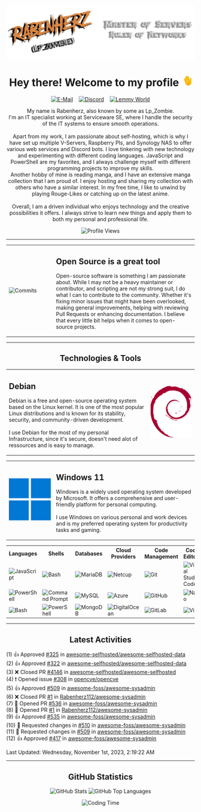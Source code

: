 <img src="./assets/HeaderTransparent.png" alt="Waving Hand">
<br>
<h1 align="center">Hey there! Welcome to my profile <img src="./assets/waving.gif" alt="Waving Hand" width="28" height="28"></h1>

<p align="center">
    <a href="mailto:rabenherz@theravenhub.com" target="_blank"><img alt="E-Mail" src="https://img.shields.io/badge/Mail-informational?style=for-the-badge&logo=gmail&logoColor=white&color=EA4335"></a>
    ‎ ‎ ‎
    <a href="https://discord.gg/ySk5eYrrjG" target="_blank"><img alt="Discord" src="https://img.shields.io/badge/Discord-informational?style=for-the-badge&logo=discord&logoColor=white&color=7289da"></a>
    ‎ ‎ ‎
    <a href="https://lemmy.world/u/Rabenherz112" target="_blank"><img alt="Lemmy World" src="https://img.shields.io/badge/Lemmy-informational?style=for-the-badge&logo=lemmy&logoColor=white&color=8b8b8b"></a>
</p>
<p align="center">
    My name is Rabenherz, also known by some as Lp_Zombie.<br>I'm an IT specialist working at Serviceware SE, where I handle the security of the IT systems to ensure smooth operations.
    <br><br>
    Apart from my work, I am passionate about self-hosting, which is why I have set up multiple V-Servers, Raspberry PIs, and Synology NAS to offer various web services and Discord bots. I love tinkering with new technology and experimenting with different coding languages. JavaScript and PowerShell are my favorites, and I always challenge myself with different programming projects to improve my skills.
    <br>
    Another hobby of mine is reading manga, and I have an extensive manga collection that I am proud of. I enjoy hosting and sharing my collection with others who have a similar interest. In my free time, I like to unwind by playing Rouge-Likes or catching up on the latest anime.
    <br><br>
    Overall, I am a driven individual who enjoys technology and the creative possibilities it offers. I always strive to learn new things and apply them to both my personal and professional life.
</p>
<p align="center">
    <img alt="Profile Views" src="https://utility.theravenhub.com/scripts/github-pf-counter/">
</p>
<hr>

<table style="width: 100%; border: 0px; table-layout:fixed;">
<tr>
<td border="0px" width="25%"><img src="https://github-profile-trophy.vercel.app/?username=rabenherz112&no-bg=true&no-frame=true&theme=discord&title=Commits&column=-1" alt="Commits" style="width: 100%"></td>
<td border="0px" width="75%"><h2>Open Source is a great tool</h2>
    <p>Open-source software is something I am passionate about. While I may not be a heavy maintainer or contributor, and scripting are not my strong suit, I do what I can to contribute to the community. Whether it's fixing minor issues that might have been overlooked, making general improvements, helping with reviewing Pull Requests or enhancing documentation. I believe that every little bit helps when it comes to open-source projects.</p></td>
</tr>
</table>

<hr>
<h2 align="center"> Technologies & Tools </h2>
<table style="width: 100%; border: 0px; table-layout:fixed;">
<tr>
<td border="0px" width="75%">
<h2>Debian</h2>
    <p>Debian is a free and open-source operating system based on the Linux kernel. It is one of the most popular Linux distributions and is known for its stability, security, and community-driven development.<br><br>I use Debian for the most of my personal Infrastructure, since it's secure, doesn't need alot of ressources and is easy to manage.</p></td>
<td border="0px" width="25%"><img src="./assets/debian-logo.svg" alt="Debian" style="width: 125px"></td>
</tr>
</table>
<table style="width: 100%; border: 0px; table-layout:fixed;">
<tr>
<td border="0px" width="25%"><img src="./assets/windows-logo.svg" alt="Windows" style="width: 125px"></td>
<td border="0px" width="75%"><h2>Windows 11</h2>
    <p>Windows is a widely used operating system developed by Microsoft. It offers a comprehensive and user-friendly platform for personal computing.<br><br>I use Windows on various personal and work devices and is my preferred operating system for productivity tasks and gaming.</p></td>
</tr>
</table>
<table style="border: 0px;">
<tr>
<th>Languages</th>
<th>Shells</th>
<th>Databases</th>
<th>Cloud Providers</th>
<th>Code Management</th>
<th>Code Editors</th>
<th>Other</th>
</tr>
<tr>
<td><img alt="JavaScript" src="https://img.shields.io/badge/JavaScript-informational?style=flat&logo=javascript&logoColor=white&color=F7DF1E"></td>
<td><img alt="Bash" src="https://img.shields.io/badge/Bash-informational?style=flat&logo=gnu-bash&logoColor=white&color=4EAA25"></td>
<td><img alt="MariaDB" src="https://img.shields.io/badge/MariaDB-informational?style=flat&logo=mariadb&logoColor=white&color=003545"></td>
<td><img alt="Netcup" src="https://img.shields.io/badge/Netcup-informational?style=flat&logo=netcup&logoColor=white&color=00A0D1"></td>
<td><img alt="Git" src="https://img.shields.io/badge/Git-informational?style=flat&logo=git&logoColor=white&color=F05032"></td>
<td><img alt="Visual Studio Code" src="https://img.shields.io/badge/VS%20Code-informational?style=flat&logo=visual-studio-code&logoColor=white&color=007ACC"></td>
<td><img alt="Docker" src="https://img.shields.io/badge/Docker-informational?style=flat&logo=docker&logoColor=white&color=2496ED"></td>
</tr>
<tr>
<td><img alt="PowerShell" src="https://img.shields.io/badge/PowerShell-informational?style=flat&logo=powershell&logoColor=white&color=5391FE"></td>
<td><img alt="Command Prompt" src="https://img.shields.io/badge/Command%20Prompt-informational?style=flat&logo=windows-terminal&logoColor=white&color=4D4D4D"></td>
<td><img alt="MySQL" src="https://img.shields.io/badge/MySQL-informational?style=flat&logo=mysql&logoColor=white&color=4479A1"></td>
<td><img alt="Azure" src="https://img.shields.io/badge/Azure-informational?style=flat&logo=microsoft-azure&logoColor=white&color=0078D4"></td>
<td><img alt="GitHub" src="https://img.shields.io/badge/GitHub-informational?style=flat&logo=github&logoColor=white&color=181717"></td>
<td><img alt="Nano" src="https://img.shields.io/badge/Nano-informational?style=flat&logo=nano&logoColor=white&color=000000"></td>
<td><img alt="VMware" src="https://img.shields.io/badge/VMware-informational?style=flat&logo=vmware&logoColor=white&color=607078"></td>
</tr>
<tr>
<td><img alt="Bash" src="https://img.shields.io/badge/Bash-informational?style=flat&logo=gnu-bash&logoColor=white&color=4EAA25"></td>
<td><img alt="PowerShell" src="https://img.shields.io/badge/PowerShell-informational?style=flat&logo=powershell&logoColor=white&color=5391FE"></td>
<td><img alt="MongoDB" src="https://img.shields.io/badge/MongoDB-informational?style=flat&logo=mongodb&logoColor=white&color=47A248"></td>
<td><img alt="DigitalOcean" src="https://img.shields.io/badge/DigitalOcean-informational?style=flat&logo=digitalocean&logoColor=white&color=0080FF"></td>
<td><img alt="GitLab" src="https://img.shields.io/badge/GitLab-informational?style=flat&logo=gitlab&logoColor=white&color=FCA121"></td>
<td><img alt="Vim" src="https://img.shields.io/badge/Vim-informational?style=flat&logo=vim&logoColor=white&color=019733"></td>
<td><img alt="Hyper-V" src="https://img.shields.io/badge/Hyper--V-informational?style=flat&logo=windows&logoColor=white&color=0078D6"></td>
</tr>
</table>
<hr>
<h2 align="center">Latest Activities</h2>

<!--RECENT_ACTIVITY:start-->
(1) 👍 Approved [#325](https://github.com/awesome-selfhosted/awesome-selfhosted-data/pull/325#pullrequestreview-1704605399) in [awesome-selfhosted/awesome-selfhosted-data](https://github.com/awesome-selfhosted/awesome-selfhosted-data)<br>
(2) 👍 Approved [#322](https://github.com/awesome-selfhosted/awesome-selfhosted-data/pull/322#pullrequestreview-1702205520) in [awesome-selfhosted/awesome-selfhosted-data](https://github.com/awesome-selfhosted/awesome-selfhosted-data)<br>
(3) ❌ Closed PR [#4146](https://github.com/awesome-selfhosted/awesome-selfhosted/pull/4146) in [awesome-selfhosted/awesome-selfhosted](https://github.com/awesome-selfhosted/awesome-selfhosted)<br>
(4) ❗️ Opened issue [#308](https://github.com/opencve/opencve/issues/308) in [opencve/opencve](https://github.com/opencve/opencve)<br>
(5) 👍 Approved [#509](https://github.com/awesome-foss/awesome-sysadmin/pull/509#pullrequestreview-1641397247) in [awesome-foss/awesome-sysadmin](https://github.com/awesome-foss/awesome-sysadmin)<br>
(6) ❌ Closed PR [#1](https://github.com/Rabenherz112/awesome-sysadmin/pull/1) in [Rabenherz112/awesome-sysadmin](https://github.com/Rabenherz112/awesome-sysadmin)<br>
(7) 💪 Opened PR [#536](https://github.com/awesome-foss/awesome-sysadmin/pull/536) in [awesome-foss/awesome-sysadmin](https://github.com/awesome-foss/awesome-sysadmin)<br>
(8) 💪 Opened PR [#1](https://github.com/Rabenherz112/awesome-sysadmin/pull/1) in [Rabenherz112/awesome-sysadmin](https://github.com/Rabenherz112/awesome-sysadmin)<br>
(9) 👍 Approved [#535](https://github.com/awesome-foss/awesome-sysadmin/pull/535#pullrequestreview-1641049525) in [awesome-foss/awesome-sysadmin](https://github.com/awesome-foss/awesome-sysadmin)<br>
(10) 🔎 Requested changes in [#510](https://github.com/awesome-foss/awesome-sysadmin/pull/510#pullrequestreview-1641045212) in [awesome-foss/awesome-sysadmin](https://github.com/awesome-foss/awesome-sysadmin)<br>
(11) 🔎 Requested changes in [#509](https://github.com/awesome-foss/awesome-sysadmin/pull/509#pullrequestreview-1641043966) in [awesome-foss/awesome-sysadmin](https://github.com/awesome-foss/awesome-sysadmin)<br>
(12) 👍 Approved [#417](https://github.com/awesome-foss/awesome-sysadmin/pull/417#pullrequestreview-1641042705) in [awesome-foss/awesome-sysadmin](https://github.com/awesome-foss/awesome-sysadmin)<br>
<!--RECENT_ACTIVITY:end-->

<!--RECENT_ACTIVITY:last_update-->
Last Updated: Wednesday, November 1st, 2023, 2:19:22 AM
<!--RECENT_ACTIVITY:last_update_end-->
<hr>
<h2 align="center">GitHub Statistics</h2>
<div align="center">
<p> <img src="https://github-readme-stats.vercel.app/api?username=Rabenherz112&show_icons=true&theme=github_dark&hide=prs,contribs&count_private=true&include_all_commits=true&show_icons=true&hide_border=true&cache_seconds=60&custom_title=General%20Statistics" alt="GitHub Stats" width="420"/>
<img src="https://github-readme-stats.vercel.app/api/top-langs/?username=Rabenherz112&layout=compact&theme=github_dark&hide_border=true&cache_seconds=60" alt="GitHub Top Languages" width="305"/></p>
</div>
<p align="center"> <img src="https://github-readme-stats.vercel.app/api/wakatime?username=Rabenherz112&layout=compact&theme=github_dark&hide_border=true&cache_seconds=60" alt="Coding Time"/></p>
